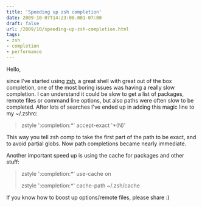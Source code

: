 ```yaml
---
title: 'Speeding up zsh completion'
date: 2009-10-07T14:23:00.001-07:00
draft: false
url: /2009/10/speeding-up-zsh-completion.html
tags: 
- zsh
- completion
- performance
---
```


Hello,

since I've started using [zsh](http://www.zsh.org/), a great shell with great out of the box completion, one of the most boring issues was having a really slow completion. I can understand it could be slow to get a list of packages, remote files or command line options, but also paths were often slow to be completed. After lots of searches I've ended up in adding this magic line to my ~/.zshrc:

> zstyle ':completion:\*' accept-exact '\*(N)'

This way you tell zsh comp to take the first part of the path to be exact, and to avoid partial globs. Now path completions became nearly immediate.

  

Another important speed up is using the cache for packages and other stuff:

> zstyle ':completion:\*' use-cache on
> 
> zstyle ':completion:\*' cache-path ~/.zsh/cache

If you know how to boost up options/remote files, please share :)